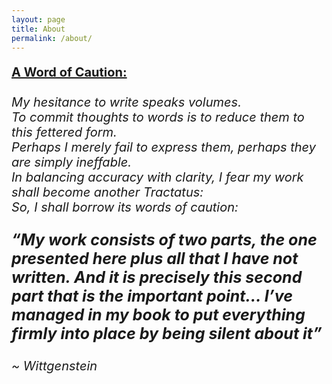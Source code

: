 ```yaml
---
layout: page
title: About
permalink: /about/
---
```


<p style="font-size:20px">
<b><u>A Word of Caution:</u></b>
<br /> <br />
<i> My hesitance to write speaks volumes.<br />
To commit thoughts to words is to reduce them to this fettered form.<br />
Perhaps I merely fail to express them, perhaps they are simply ineffable.<br />
In balancing accuracy with clarity, I fear my work shall become another Tractatus:<br />
So, I shall borrow its words of caution:<br /></i>
</p>
<p style="font-size:25px">
<i><b>“My work consists of two parts, the one presented here plus all that I have not written. And it is precisely this second part that is the important point… I’ve managed in my book to put everything firmly into place by being silent about it”</b></i>
</p>
<p style="font-size:20px"><i>~ Wittgenstein</i></p>
